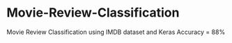 # Movie-Review-Classification
Movie Review Classification using IMDB dataset and Keras
Accuracy = 88%
